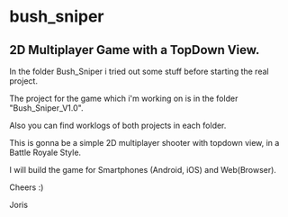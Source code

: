 # bush_sniper
## 2D Multiplayer Game with a TopDown View.

In the folder Bush_Sniper i tried out some stuff before starting the real project.

The project for the game which i'm working on is in the folder "Bush_Sniper_V1.0".

Also you can find worklogs of both projects in each folder.

This is gonna be a simple 2D multiplayer shooter with topdown view, in a Battle Royale Style.

I will build the game for Smartphones (Android, iOS) and Web(Browser).

Cheers :)

Joris
